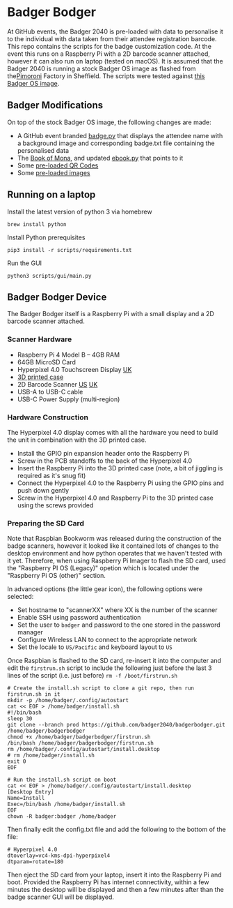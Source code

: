 # Badger Bodger
At GitHub events, the Badger 2040 is pre-loaded with data to personalise it to the individual with data taken from their attendee registration barcode. This repo contains the scripts for the badge customization code.  At the event this runs on a Raspberry Pi with a 2D barcode scanner attached, however it can also run on laptop (tested on macOS).  It is assumed that the Badger 2040 is running a stock Badger OS image as flashed from the[Pimoroni](https://pimoroni.com/) Factory in Sheffield. The scripts were tested against [this Badger OS image](https://github.com/pimoroni/badger2040/releases/tag/v0.0.4).

## Badger Modifications
On top of the stock Badger OS image, the following changes are made:
- A GitHub event branded [badge.py](preload/examples/badge.py) that displays the attendee name with a background image and corresponding badge.txt file containing the personalised data
- The [Book of Mona](preload/books/mona.txt), and updated [ebook.py](preload/examples/ebook.py) that points to it
- Some [pre-loaded QR Codes](preload/qrcodes/)
- Some [pre-loaded images](preload/images/)

## Running on a laptop
Install the latest version of python 3 via homebrew
```
brew install python
```

Install Python prerequisites
```
pip3 install -r scripts/requirements.txt
```

Run the GUI
```
python3 scripts/gui/main.py
```

## Badger Bodger Device
The Badger Bodger itself is a Raspberry Pi with a small display and a 2D barcode scanner attached.

### Scanner Hardware
- Raspberry Pi 4 Model B – 4GB RAM
- 64GB MicroSD Card
- Hyperpixel 4.0 Touchscreen Display [UK](https://shop.pimoroni.com/products/hyperpixel-4?variant=12569485443155)
- [3D printed case](https://www.printables.com/model/121395-case-for-hyperpixel-40-with-raspberrypi-4)
- 2D Barcode Scanner [US](https://amzn.to/3ScbSAK) [UK](https://amzn.to/3Q9JGMd)
- USB-A to USB-C cable
- USB-C Power Supply (multi-region)

### Hardware Construction
The Hyperpixel 4.0 display comes with all the hardware you need to build the unit in combination with the 3D printed case. 

- Install the GPIO pin expansion header onto the Raspberry Pi
- Screw in the PCB standoffs to the back of the Hyperpixel 4.0
- Insert the Raspberry Pi into the 3D printed case (note, a bit of jiggling is required as it's snug fit)
- Connect the Hyperpixel 4.0 to the Raspberry Pi using the GPIO pins and push down gently
- Screw in the Hyperpixel 4.0 and Raspberry Pi to the 3D printed case using the screws provided

### Preparing the SD Card
Note that Raspbian Bookworm was released during the construction of the badge scanners, however it looked like it contained lots of changes to the desktop environment and how python operates that we haven't tested with it yet.  Therefore, when using Raspberry Pi Imager to flash the SD card, used the "Raspberry PI OS (Legacy)" opetion which is located under the "Raspberry Pi OS (other)" section.

In advanced options (the little gear icon), the following options were selected:
- Set hostname to "scannerXX" where XX is the number of the scanner
- Enable SSH using password authentication
- Set the user to `badger` and password to the one stored in the password manager
- Configure Wireless LAN to connect to the appropriate network
- Set the locale to `US/Pacific` and keyboard layout to `US`

Once Raspbian is flashed to the SD card, re-insert it into the computer and edit the `firstrun.sh` script to include the following
just before the last 3 lines of the script (i.e. just before) `rm -f /boot/firstrun.sh`

```
# Create the install.sh script to clone a git repo, then run firstrun.sh in it
mkdir -p /home/badger/.config/autostart
cat << EOF > /home/badger/install.sh
#!/bin/bash
sleep 30
git clone --branch prod https://github.com/badger2040/badgerbodger.git /home/badger/badgerbodger
chmod +x /home/badger/badgerbodger/firstrun.sh
/bin/bash /home/badger/badgerbodger/firstrun.sh
rm /home/badger/.config/autostart/install.desktop
# rm /home/badger/install.sh
exit 0
EOF

# Run the install.sh script on boot
cat << EOF > /home/badger/.config/autostart/install.desktop
[Desktop Entry]
Name=Install
Exec=/bin/bash /home/badger/install.sh
EOF
chown -R badger:badger /home/badger

```

Then finally edit the config.txt file and add the following to the bottom of the file:
```
# Hyperpixel 4.0
dtoverlay=vc4-kms-dpi-hyperpixel4
dtparam=rotate=180
```

Then eject the SD card from your laptop, insert it into the Raspberry Pi and boot.  Provided the Raspberry Pi has internet connectivity, within a few minutes the desktop will be displayed and then a few minutes after than the badge scanner GUI will be displayed.
